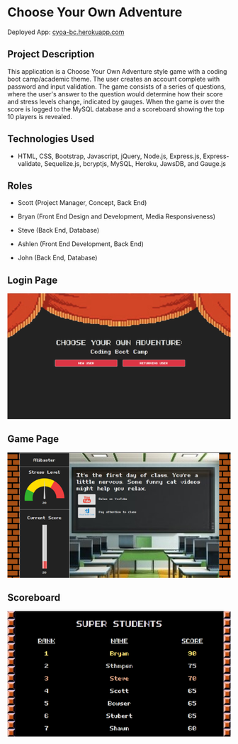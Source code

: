 # Choose Your Own Adventure


Deployed App: [cyoa-bc.herokuapp.com](https://cyoa-bc.herokuapp.com)


## Project Description


This application is a Choose Your Own Adventure style game with a coding boot camp/academic theme.  The user creates an account complete with password and input validation.  The game consists of a series of questions, where the user's answer to the question would determine how their score and stress levels change, indicated by gauges.  When the game is over the score is logged to the MySQL database and a scoreboard showing the top 10 players is revealed.


## Technologies Used


* HTML, CSS, Bootstrap, Javascript, jQuery, Node.js, Express.js, Express-validate, Sequelize.js, bcryptjs, MySQL, Heroku, JawsDB, and Gauge.js


## Roles


* Scott (Project Manager, Concept, Back End)

* Bryan (Front End Design and Development, Media Responsiveness)

* Steve (Back End, Database)

* Ashlen (Front End Development, Back End)

* John (Back End, Database)


## Login Page


![Screenshot](./images/s1.png)


## Game Page


![Screenshot](./images/s2.png)


## Scoreboard


![Screenshot](./images/s3.png)